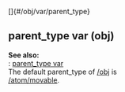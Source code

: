 []{#/obj/var/parent_type}    
## parent_type var (obj)    
**See also:**    
:   [parent_type var](/ref/datum/var/parent_type)    
The default parent_type of [/obj](/ref/obj) is    
[/atom/movable](/ref/atom/movable).  